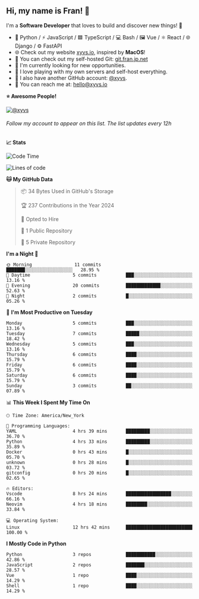 ## Hi, my name is Fran! 👋

I'm a **Software Developer** that loves to build and discover new things! 🚀

- 🐍 Python / ⚡ JavaScript / 🟦 TypeScript / 💻 Bash / 🖼️ Vue / ⚛️ React / 🌐 Django / ⚙️ FastAPI
- 🌐 Check out my website [xyvs.io](https://xyvs.io), inspired by **MacOS**!
- 🔗 You can check out my self-hosted Git: [git.fran.jp.net](https://git.fran.jp.net/)
- 🌱 I'm currently looking for new opportunities.
- 🤖 I love playing with my own servers and self-host everything.
- 🔄 I also have another GitHub account: [@xyvs](https://github.com/xyvs).
- 📧 You can reach me at: [hello@xyvs.io](mailto:hello@xyvs.io)

<!--
**franrgb/franrgb** is a ✨ _special_ ✨ repository because its `README.md` (this file) appears on your GitHub profile.

Here are some ideas to get you started:

- 🔭 I’m currently working on ...
- 🌱 I’m currently learning ...
- 👯 I’m looking to collaborate on ...
- 🤔 I’m looking for help with ...
- 💬 Ask me about ...
- 📫 How to reach me: ...
- 😄 Pronouns: ...
- ⚡ Fun fact: ...
-->

<!--START_SECTION:waka-->
**⭐ Awesome People!** 

[![@xyvs](https://img.shields.io/badge/@xyvs-black?style=plastic&logo=github&logoColor=fff)](https://github.com/xyvs) 

###### Follow my account to appear on this list. *The list updates every 12h*

**📈 Stats** 

![Code Time](http://img.shields.io/badge/Code%20Time-12%20hrs%2042%20mins-blue)

![Lines of code](https://img.shields.io/badge/From%20Hello%20World%20I%27ve%20Written-7.1%20thousand%20lines%20of%20code-blue)

**🐱 My GitHub Data** 

> 📦 34 Bytes Used in GitHub's Storage 
 > 
> 🏆 237 Contributions in the Year 2024
 > 
> 💼 Opted to Hire
 > 
> 📜 1 Public Repository 
 > 
> 🔑 5 Private Repository 
 > 
**I'm a Night 🦉** 

```text
🌞 Morning                11 commits          ███████░░░░░░░░░░░░░░░░░░   28.95 % 
🌆 Daytime                5 commits           ███░░░░░░░░░░░░░░░░░░░░░░   13.16 % 
🌃 Evening                20 commits          █████████████░░░░░░░░░░░░   52.63 % 
🌙 Night                  2 commits           █░░░░░░░░░░░░░░░░░░░░░░░░   05.26 % 
```
📅 **I'm Most Productive on Tuesday** 

```text
Monday                   5 commits           ███░░░░░░░░░░░░░░░░░░░░░░   13.16 % 
Tuesday                  7 commits           █████░░░░░░░░░░░░░░░░░░░░   18.42 % 
Wednesday                5 commits           ███░░░░░░░░░░░░░░░░░░░░░░   13.16 % 
Thursday                 6 commits           ████░░░░░░░░░░░░░░░░░░░░░   15.79 % 
Friday                   6 commits           ████░░░░░░░░░░░░░░░░░░░░░   15.79 % 
Saturday                 6 commits           ████░░░░░░░░░░░░░░░░░░░░░   15.79 % 
Sunday                   3 commits           ██░░░░░░░░░░░░░░░░░░░░░░░   07.89 % 
```


📊 **This Week I Spent My Time On** 

```text
🕑︎ Time Zone: America/New_York

💬 Programming Languages: 
YAML                     4 hrs 39 mins       █████████░░░░░░░░░░░░░░░░   36.70 % 
Python                   4 hrs 33 mins       █████████░░░░░░░░░░░░░░░░   35.89 % 
Docker                   0 hrs 43 mins       █░░░░░░░░░░░░░░░░░░░░░░░░   05.70 % 
unknown                  0 hrs 28 mins       █░░░░░░░░░░░░░░░░░░░░░░░░   03.72 % 
gitconfig                0 hrs 20 mins       █░░░░░░░░░░░░░░░░░░░░░░░░   02.65 % 

🔥 Editors: 
Vscode                   8 hrs 24 mins       █████████████████░░░░░░░░   66.16 % 
Neovim                   4 hrs 18 mins       ████████░░░░░░░░░░░░░░░░░   33.84 % 

💻 Operating System: 
Linux                    12 hrs 42 mins      █████████████████████████   100.00 % 
```

**I Mostly Code in Python** 

```text
Python                   3 repos             ███████████░░░░░░░░░░░░░░   42.86 % 
JavaScript               2 repos             ███████░░░░░░░░░░░░░░░░░░   28.57 % 
Vue                      1 repo              ████░░░░░░░░░░░░░░░░░░░░░   14.29 % 
Shell                    1 repo              ████░░░░░░░░░░░░░░░░░░░░░   14.29 % 
```




<!--END_SECTION:waka-->
